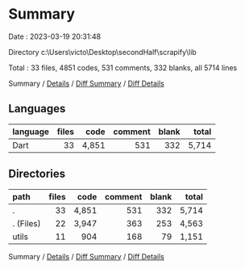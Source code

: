 # Summary

Date : 2023-03-19 20:31:48

Directory c:\\Users\\victo\\Desktop\\secondHalf\\scrapify\\lib

Total : 33 files,  4851 codes, 531 comments, 332 blanks, all 5714 lines

Summary / [Details](details.md) / [Diff Summary](diff.md) / [Diff Details](diff-details.md)

## Languages
| language | files | code | comment | blank | total |
| :--- | ---: | ---: | ---: | ---: | ---: |
| Dart | 33 | 4,851 | 531 | 332 | 5,714 |

## Directories
| path | files | code | comment | blank | total |
| :--- | ---: | ---: | ---: | ---: | ---: |
| . | 33 | 4,851 | 531 | 332 | 5,714 |
| . (Files) | 22 | 3,947 | 363 | 253 | 4,563 |
| utils | 11 | 904 | 168 | 79 | 1,151 |

Summary / [Details](details.md) / [Diff Summary](diff.md) / [Diff Details](diff-details.md)